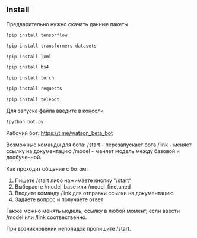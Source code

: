 ## Install

Предварительно нужно скачать данные пакеты.

```bash
!pip install tensorflow 

!pip install transformers datasets 

!pip install lxml 

!pip install bs4 

!pip install torch 

!pip install requests 

!pip install telebot
```

Для запуска файла введите в консоли
```bash
!python bot.py.
```

Рабочий бот: https://t.me/watson_beta_bot

Возможные команды для бота: /start - перезапускает бота
                            /link - меняет ссылку на документацию
                            /model - меняет модель между базовой и дообученной.
                            
Как проходит общение с ботом:
1. Пишете /start либо нажимаете кнопку "/start"
2. Выбераете /model_base или /model_finetuned
3. Вводите команду /link для отправки ссылки на документацию
4. Задаете вопрос и получаете ответ

Также можно менять модель, ссылку в любой момент, если ввести /model или /link соотвественно.
                            
При возникновении неполадок пропишите /start.
